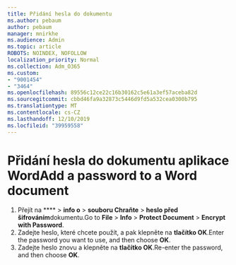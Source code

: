```yaml
---
title: Přidání hesla do dokumentu
ms.author: pebaum
author: pebaum
manager: mnirkhe
ms.audience: Admin
ms.topic: article
ROBOTS: NOINDEX, NOFOLLOW
localization_priority: Normal
ms.collection: Adm_O365
ms.custom:
- "9001454"
- "3464"
ms.openlocfilehash: 89556c12ce22c16b30162c5e61a3ef57aceba82d
ms.sourcegitcommit: cbbd46fa9a32873c5446d9fd5a532cea0300b795
ms.translationtype: MT
ms.contentlocale: cs-CZ
ms.lasthandoff: 12/10/2019
ms.locfileid: "39959558"
---
```

# <a name="add-a-password-to-a-word-document"></a><span data-ttu-id="6a045-102">Přidání hesla do dokumentu aplikace Word</span><span class="sxs-lookup"><span data-stu-id="6a045-102">Add a password to a Word document</span></span>

1. <span data-ttu-id="6a045-103">Přejít na \*\*\*\* > **info o** > **souboru Chraňte** > **heslo před šifrováním**dokumentu.</span><span class="sxs-lookup"><span data-stu-id="6a045-103">Go to **File** > **Info** > **Protect Document** > **Encrypt with Password**.</span></span>
2. <span data-ttu-id="6a045-104">Zadejte heslo, které chcete použít, a pak klepněte na **tlačítko OK**.</span><span class="sxs-lookup"><span data-stu-id="6a045-104">Enter the password you want to use, and then choose **OK**.</span></span>
3. <span data-ttu-id="6a045-105">Zadejte heslo znovu a klepněte na **tlačítko OK**.</span><span class="sxs-lookup"><span data-stu-id="6a045-105">Re-enter the password, and then choose **OK**.</span></span>